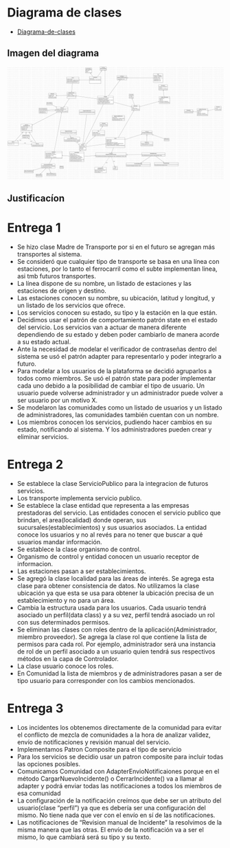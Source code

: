 # Diagrama de clases 

* [Diagrama-de-clases](DiagramaDeClasesEntrega3.mdj)

## Imagen del diagrama 

![Imagen-diagrama](DiagramaDeClasesEntrega3.png)

## Justificacíon

# Entrega 1

* Se hizo clase Madre de Transporte por si en el futuro se agregan más transportes al sistema.
* Se consideró que cualquier tipo de transporte se basa en una línea con estaciones, por lo tanto el ferrocarril como el subte implementan linea, asi tmb futuros transportes.
* La línea dispone de su nombre, un listado de estaciones y las estaciones de origen y destino.
* Las estaciones conocen su nombre, su ubicación, latitud y longitud, y un listado de los servicios que ofrece.
* Los servicios conocen su estado, su tipo y la estación en la que están.
* Decidimos usar el patrón de comportamiento patrón state en el estado del servicio. Los servicios van a actuar de manera diferente dependiendo de su estado y deben poder cambiarlo de manera acorde a su estado actual.
* Ante la necesidad de modelar el verificador de contraseñas dentro del sistema se usó el patrón adapter para representarlo y poder integrarlo a futuro.
* Para modelar a los usuarios de la plataforma se decidió agruparlos a todos como miembros. Se usó el patrón state para poder implementar cada uno debido a la posibilidad de cambiar el tipo de usuario. Un usuario puede volverse administrador y un administrador puede volver a ser usuario por un motivo X.
* Se modelaron las comunidades como un listado de usuarios y un listado de administradores, las comunidades también cuentan con un nombre.
* Los miembros conocen los servicios, pudiendo hacer cambios en su estado, notificando al sistema. Y los administradores pueden crear y eliminar servicios.

# Entrega 2

* Se establece la clase ServicioPublico para la integracion de futuros servicios.
* Los transporte implementa servicio publico.
* Se establece la clase entidad que representa a las empresas prestadoras del servicio. Las entidades conocen el servicio publico que brindan, el area(localidad) donde operan, sus sucursales(establecimientos) y sus usuarios asociados. La entidad conoce los usuarios y no al revés para no tener que buscar a qué usuarios mandar información.
* Se establece la clase organismo de control.
* Organismo de control y entidad conocen un usuario receptor de informacion.
* Las estaciones pasan a ser establecimientos.
* Se agregó la clase localidad para las áreas de interés. Se agrega esta clase para obtener consistencia de datos. No utilizamos la clase ubicación ya que esta se usa para obtener la ubicación precisa de un establecimiento y no para un área.
* Cambia la estructura usada para los usuarios. Cada usuario tendrá asociado un perfil(data class) y a su vez, perfil tendrá asociado un rol con sus determinados permisos. 
* Se eliminan las clases con roles dentro de la aplicación(Administrador, miembro proveedor). Se agrega la clase rol que contiene la lista de permisos para cada rol. Por ejemplo, administrador será una instancia de rol de un perfil asociado a un usuario quien tendrá sus respectivos métodos en la capa de Controlador.
* La clase usuario conoce los roles.
* En Comunidad la lista de miembros y de administradores pasan a ser de tipo usuario para corresponder con los cambios mencionados.

# Entrega 3
  
* Los incidentes los obtenemos directamente de la comunidad para evitar el conflicto de mezcla de comunidades a la hora de analizar validez, envío de notificaciones y revisión manual del servicio.
* Implementamos Patron Composite para el tipo de servicio
* Para los servicios se decidio usar un patron composite para incluir todas las opciones posibles.
* Comunicamos Comunidad con AdapterEnvioNotificaiones porque en el método CargarNuevoIncidente() o CerrarIncidente() va a llamar al adapter y podrá enviar todas las notificaciones a todos los miembros de esa comunidad
* La configuración de la notificación creímos que debe ser un atributo del usuario(clase “perfil”) ya que es debería ser una configuración del mismo. No tiene nada que ver con el envío en sí de las notificaciones.
* Las notificaciones de “Revision manual de Incidente” la resolvimos de la misma manera que las otras. El envío de la notificación va a ser el mismo, lo que cambiará será su tipo y su texto.

